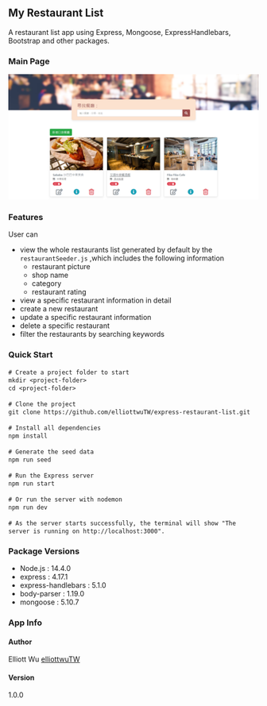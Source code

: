 ## My Restaurant List
A restaurant list app using Express, Mongoose, ExpressHandlebars, Bootstrap and other packages.

### Main Page
![](https://raw.githubusercontent.com/elliottwuTW/restaurant-list-app/master/project_picture.png)

### Features
User can
- view the whole restaurants list generated by default by the ```restaurantSeeder.js``` ,which includes the following information
  - restaurant picture
  - shop name
  - category
  - restaurant rating
- view a specific restaurant information in detail
- create a new restaurant
- update a specific restaurant information
- delete a specific restaurant
- filter the restaurants by searching keywords


### Quick Start
```
# Create a project folder to start
mkdir <project-folder>
cd <project-folder>

# Clone the project
git clone https://github.com/elliottwuTW/express-restaurant-list.git

# Install all dependencies
npm install

# Generate the seed data
npm run seed

# Run the Express server
npm run start

# Or run the server with nodemon
npm run dev

# As the server starts successfully, the terminal will show "The server is running on http://localhost:3000".
```

### Package Versions
- Node.js : 14.4.0
- express : 4.17.1
- express-handlebars : 5.1.0
- body-parser : 1.19.0
- mongoose : 5.10.7


### App Info
#### Author
Elliott Wu [elliottwuTW](https://github.com/elliottwuTW)

#### Version
1.0.0
